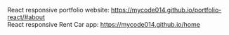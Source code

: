 React responsive portfolio website: https://mycode014.github.io/portfolio-react/#about
</br>
React responsive Rent Car app: https://mycode014.github.io/home
